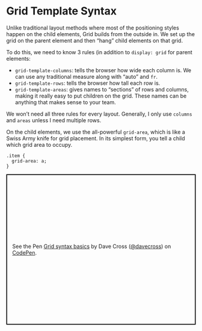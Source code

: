 # Grid Template Syntax

Unlike traditional layout methods where most of the positioning styles happen on the child elements, Grid builds from the outside in. We set up the grid on the parent element and then “hang” child elements on that grid.

To do this, we need to know 3 rules (in addition to `display: grid` for parent elements:

* `grid-template-columns`: tells the browser how wide each column is. We can use any traditional measure along with “auto” and `fr`.
* `grid-template-rows`: tells the browser how tall each row is.
* `grid-template-areas`: gives names to “sections” of rows and columns, making it really easy to put children on the grid. These names can be anything that makes sense to your team.

We won’t need all three rules for every layout. Generally, I only use `columns` and `areas` unless I need multiple rows.  

On the child elements, we use the all-powerful `grid-area`, which is like a Swiss Army knife for grid placement. In its simplest form, you tell a child which grid area to occupy.

```css{2}
.item {
  grid-area: a;
}
```  

<p class="codepen" data-height="400" data-theme-id="0" data-default-tab="css,result" data-user="davecross" data-slug-hash="12a923e8e7a99d9e790355b6afdf9888" style="height: 400px; box-sizing: border-box; display: flex; align-items: center; justify-content: center; border: 2px solid black; margin: 1em 0; padding: 1em;" data-pen-title="Grid syntax basics">
  <span>See the Pen <a href="https://codepen.io/davecross/pen/12a923e8e7a99d9e790355b6afdf9888/">
  Grid syntax basics</a> by Dave Cross (<a href="https://codepen.io/davecross">@davecross</a>)
  on <a href="https://codepen.io">CodePen</a>.</span>
</p>

<codepen/>
